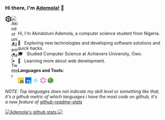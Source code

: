 
### Hi there, I'm [Ademola!](https://demolaemrick.github.io) 👋

<a href="https://codesandbox.io/u/emricky19">
  <img align="left" alt="Akindotuni Ademola | CodeSandbox" width="20px" src="https://raw.githubusercontent.com/anuraghazra/anuraghazra/master/assets/codesandbox.svg" />
</a>
<a href="https://twitter.com/demolaemrick">
  <img align="left" alt="Akindotuni Ademola| Twitter" width="21px" src="https://raw.githubusercontent.com/anuraghazra/anuraghazra/master/assets/twitter.svg" />
</a>

<br />
<br />

Hi, I'm Akindotuni Ademola, a computer science student from Nigeria.

- 🤔 &nbsp; Exploring new technologies and developing software solutions and quick hacks.
- 🎓 &nbsp; Studied Computer Science at Achievers University, Owo.
- 🌱 &nbsp; Learning more about web development.

**Languages and Tools:**  

<code><img height="20" src="https://raw.githubusercontent.com/github/explore/80688e429a7d4ef2fca1e82350fe8e3517d3494d/topics/javascript/javascript.png"></code>
<code><img height="20" src="https://raw.githubusercontent.com/github/explore/80688e429a7d4ef2fca1e82350fe8e3517d3494d/topics/typescript/typescript.png"></code>
<code><img height="20" src="https://raw.githubusercontent.com/github/explore/80688e429a7d4ef2fca1e82350fe8e3517d3494d/topics/react/react.png"></code>
<code><img height="20" src="https://raw.githubusercontent.com/github/explore/5c058a388828bb5fde0bcafd4bc867b5bb3f26f3/topics/graphql/graphql.png"></code>
<code><img height="20" src="https://raw.githubusercontent.com/github/explore/80688e429a7d4ef2fca1e82350fe8e3517d3494d/topics/nodejs/nodejs.png"></code>    

<!--- 
  if you have forked this to use on your profile, 
  Change the `github-readme-stats.anuraghazra1.vercel.app` to `github-readme-stats.vercel.app` 
--->

<!-- Change the `github-readme-stats.anuraghazra1.vercel.app` to `github-readme-stats.vercel.app`  -->

*NOTE: Top languages does not indicate my skill level or something like that, it's a github metric of which languages i have the most code on github, it's a new feature of [github-readme-stats](https://github.com/demolaemrick/github-readme-stats)*


<a href="https://github.com/demolaemrick/github-readme-stats">
  <img align="center" src="https://github-readme-stats.vercel.app/api?username=demolaemrick&show_icons=true&include_all_commits=true&theme=material-palenight" alt="Ademola's github stats" />
</a>
<a href="https://github.com/demolaemrick/github-readme-stats">
  <!-- Change the `github-readme-stats.anuraghazra1.vercel.app` to `github-readme-stats.vercel.app`  -->
  <img align="center" src="https://github-readme-stats.vercel.app/api/top-langs/?username=demolaemrick&layout=compact&theme=material-palenight" />
</a>


